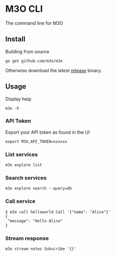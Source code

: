 # M3O CLI

The command line for M3O

## Install

Building from source

```
go get github.com/m3o/m3o
```

Otherwise download the latest [release](https://github.com/m3o/m3o/releases/latest) binary.

## Usage

Display help

```
m3o -h
```

### API Token

Export your API token as found in the UI

```
export M3O_API_TOKEN=xxxxxx
```

### List services

```
m3o explore list
```

### Search services

```
m3o explore search --query=db
```

### Call service

```
$ m3o call helloworld Call '{"name": "Alice"}'
{
 "message": "Hello Alice"
}
```

### Stream response

```
m3o stream notes Subscribe '{}'
```


